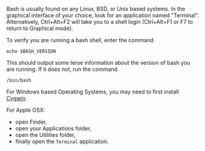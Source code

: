 Bash is usually found on any Linux, BSD, or Unix based systems. In the
graphical interface of your choice, look for an application named
"Terminal". Alternatively, Ctrl+Alt+F2 will take you to a shell login
(Ctrl+Alt+F1 or F7 to return to Graphical mode).

To verify you are running a bash shell, enter the command

    echo $BASH_VERSION

This should output some terse information about the version of
bash you are running. If it does not, run the command

    /bin/bash


For Windows based Operating Systems, you may need to first install
[Cygwin](https://cygwin.com/).

For Apple OSX:
* open Finder,
* open your Applications folder,
* open the Utilities folder,
* finally open the `Terminal` application.

